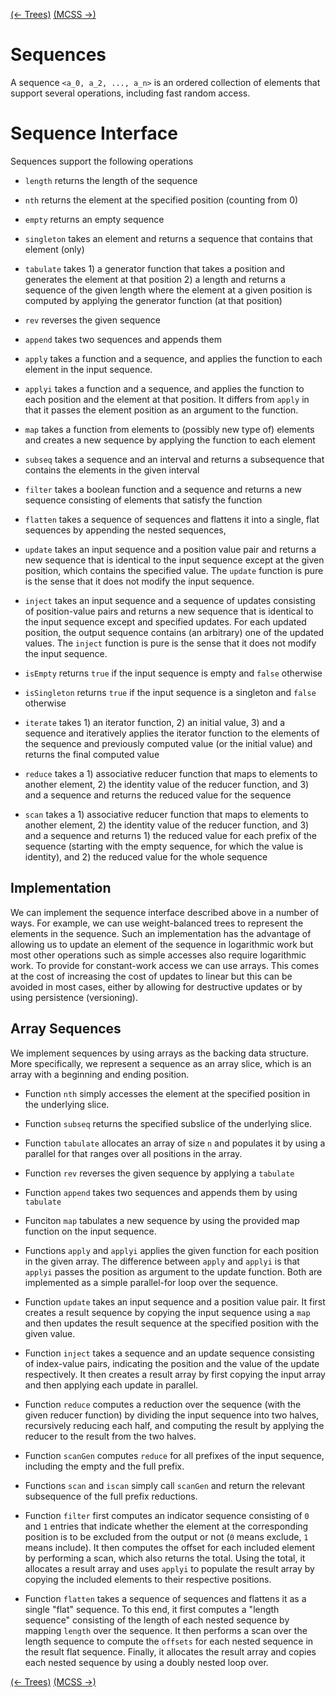[(← Trees)](../trees/README.md)
[(MCSS →)](../mcss/README.md)

# Sequences

A sequence 
`<a_0, a_2, ..., a_n>`
is an ordered collection of elements that support several operations, including fast random access.

# Sequence Interface

Sequences support the following operations

* `length` returns the length of the sequence

* `nth` returns the element at the specified position (counting from 0)

* `empty` returns an empty sequence

* `singleton` takes an element and returns a sequence that contains that element (only)

* `tabulate` takes 1) a generator function that takes a position and generates the element at that position 2) a length and returns a sequence of the given length where the element at a given position is computed by applying the generator function (at that position)

* `rev` reverses the given sequence

* `append` takes two sequences and appends them

* `apply` takes a function and a sequence, and applies the function to each element in the input sequence. 

* `applyi` takes a function and a sequence, and applies the function to each position and the element at that position.  It differs from `apply` in that it passes the element position as an argument to the function. 

* `map` takes a function from elements to (possibly new type of) elements and creates a new sequence by applying the function to each element

* `subseq` takes a sequence and an interval and returns a subsequence that contains the elements in the given interval 



* `filter` takes a boolean function and a sequence and returns a new sequence consisting of elements that satisfy the function

* `flatten` takes a sequence of sequences and flattens it into a single, flat sequences by appending the nested sequences,

* `update` takes an input sequence and a position value pair and returns a new sequence that is identical to the input sequence except at the given position, which contains the specified value.  The `update` function is pure is the sense that it does not modify the input sequence.

* `inject` takes an input sequence and a sequence of updates consisting of position-value pairs and returns a new sequence that is identical to the input sequence except and specified updates.  For each updated position, the output sequence contains (an arbitrary) one of the updated values.   The `inject` function is pure is the sense that it does not modify the input sequence.

* `isEmpty` returns `true` if the input sequence is empty and `false` otherwise

* `isSingleton` returns `true` if the input sequence is a singleton and `false` otherwise

* `iterate` takes 1) an iterator function, 2) an initial value, 3) and a sequence and iteratively applies the iterator function to the elements of the sequence and previously computed value (or the initial value) and returns the final computed value

* `reduce` takes a 1) associative reducer function that maps to elements to another element, 2) the identity value of the reducer function, and 3) and a sequence and returns the reduced value for the sequence   

* `scan` takes a 1) associative reducer function that maps to elements to another element, 2) the identity value of the reducer function, and 3) and a sequence and returns 1) the reduced value for each prefix of the sequence (starting with the empty sequence, for which the value is identity), and 2) the reduced value for the whole sequence

## Implementation

We can implement the sequence interface described above in a number of
ways.  For example, we can use weight-balanced trees to represent the
elements in the sequence.  Such an implementation has the advantage of
allowing us to update an element of the sequence in logarithmic work
but most other operations such as simple accesses also require
logarithmic work.  To provide for constant-work access we can use
arrays.  This comes at the cost of increasing the cost of updates to
linear but this can be avoided in most cases, either by allowing for
destructive updates or by using persistence (versioning).  

## Array Sequences

We implement sequences by using arrays as the backing data structure.
More specifically, we represent a sequence as an array slice, which
is an array with a beginning and ending position.

* Function `nth` simply accesses the element at the specified position
  in the underlying slice.

* Function `subseq` returns the specified subslice of the underlying slice. 

* Function `tabulate` allocates an array of size `n` and populates it by using a parallel for that ranges over all positions in the array.

* Function `rev` reverses the given sequence by applying a `tabulate` 

* Function `append` takes two sequences and appends them by using `tabulate`

* Funciton `map` tabulates a new sequence by using the provided map function on the input sequence.

* Functions `apply` and `applyi` applies the given function for each
  position in the given array. The difference between `apply` and `applyi` is that `applyi` passes the position as argument to the update function.  Both are implemented as a simple parallel-for loop over the sequence.

* Function `update` takes an input sequence and a position value pair. It first creates a result sequence by copying the input sequence using a `map` and then updates the result sequence at the specified position with the given value.

* Function `inject` takes a sequence and an update sequence consisting
  of index-value pairs, indicating the position and the value of the
  update respectively.  It then creates a result array by first copying the
  input array and then applying each update in parallel.

* Function `reduce` computes a reduction over the sequence (with the given reducer function) by dividing the input sequence into two halves, recursively reducing each half, and computing the result by applying the reducer to the result from the two halves.

* Function `scanGen` computes `reduce` for all prefixes of the input sequence, including the empty and the full prefix.

* Functions `scan` and `iscan` simply call `scanGen` and return the relevant subsequence of the full prefix reductions.

* Function `filter` first computes an indicator sequence consisting of
  `0` and `1` entries that indicate whether the element at the
  corresponding position is to be excluded from the output or not (`0`
  means exclude, `1` means include).  It then computes the offset for each included element by performing a scan, which also returns the total. Using the total, it allocates a result array and uses `applyi` to populate the result array by copying the included elements to their respective positions.  

* Function `flatten` takes a sequence of sequences and flattens it as
  a single "flat" sequence.  To this end, it first computes a "length
  sequence" consisting of the length of each nested sequence by
  mapping `length` over the sequence.  It then performs a scan over
  the length sequence to compute the `offsets` for each nested
  sequence in the result flat sequence.  Finally, it allocates the result array and copies each nested sequence by using a doubly nested loop over.

[(← Trees)](../trees/README.md)
[(MCSS →)](../mcss/README.md)

